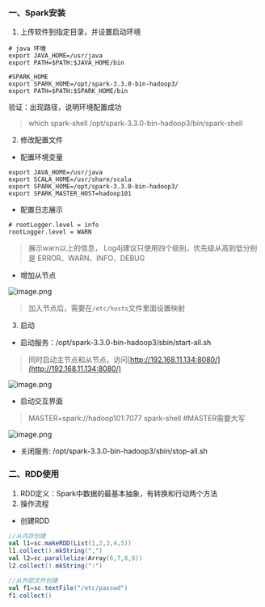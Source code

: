 ### 一、Spark安装
1. 上传软件到指定目录，并设置启动环境
```shell
# java 环境
export JAVA_HOME=/usr/java
export PATH=$PATH:$JAVA_HOME/bin

#SPARK_HOME
export SPARK_HOME=/opt/spark-3.3.0-bin-hadoop3/
export PATH=$PATH:$SPARK_HOME/bin
```
验证：出现路径，说明环境配置成功
>  which spark-shell
> /opt/spark-3.3.0-bin-hadoop3/bin/spark-shell


2. 修改配置文件
- 配置环境变量
```shell
export JAVA_HOME=/usr/java
export SCALA_HOME=/usr/share/scala
export SPARK_HOME=/opt/spark-3.3.0-bin-hadoop3/
export SPARK_MASTER_HOST=hadoop101
```

- 配置日志展示
```shell
# rootLogger.level = info
rootLogger.level = WARN
```
> 展示warn以上的信息， Log4j建议只使用四个级别，优先级从高到低分别是 ERROR、WARN、INFO、DEBUG 

- 增加从节点

![image.png](https://cdn.nlark.com/yuque/0/2022/png/32589116/1664202473603-1c0d7d46-6b88-4265-a53a-8b34f4f438ac.png#clientId=u78817db3-e223-4&crop=0&crop=0&crop=1&crop=1&from=paste&height=345&id=ub7417596&margin=%5Bobject%20Object%5D&name=image.png&originHeight=431&originWidth=738&originalType=binary&ratio=1&rotation=0&showTitle=false&size=32941&status=done&style=none&taskId=u2e0263a7-3e19-431b-8c15-8ecb40f1e09&title=&width=590.4)
> 加入节点后，需要在`/etc/hosts`文件里面设置映射


3. 启动
- 启动服务：/opt/spark-3.3.0-bin-hadoop3/sbin/start-all.sh
> 同时启动主节点和从节点，访问[http://192.168.11.134:8080/](http://192.168.11.134:8080/)

![image.png](https://cdn.nlark.com/yuque/0/2022/png/32589116/1664202108158-60701257-9bef-4fd6-968b-5055026f7d1c.png#clientId=u78817db3-e223-4&crop=0&crop=0&crop=1&crop=1&from=paste&height=650&id=u6d3a526d&margin=%5Bobject%20Object%5D&name=image.png&originHeight=813&originWidth=1909&originalType=binary&ratio=1&rotation=0&showTitle=false&size=96404&status=done&style=none&taskId=u8cc55785-5af0-482a-8534-5224394efe3&title=&width=1527.2)

- 启动交互界面
> MASTER=spark://hadoop101:7077 spark-shell  #MASTER需要大写

![image.png](https://cdn.nlark.com/yuque/0/2022/png/32589116/1664202286408-578a9ea8-f713-411b-af6c-439cc4f87b03.png#clientId=u78817db3-e223-4&crop=0&crop=0&crop=1&crop=1&from=paste&height=265&id=u7193a7a3&margin=%5Bobject%20Object%5D&name=image.png&originHeight=331&originWidth=1449&originalType=binary&ratio=1&rotation=0&showTitle=false&size=25075&status=done&style=none&taskId=u0a1867d0-f8d5-4ec0-9ccf-28b996edd28&title=&width=1159.2)

- 关闭服务: /opt/spark-3.3.0-bin-hadoop3/sbin/stop-all.sh

### 二、RDD使用

1. RDD定义：Spark中数据的最基本抽象，有转换和行动两个方法
2. 操作流程
- 创建RDD
```scala
//从内存创建
val l1=sc.makeRDD(List(1,2,3,4,5))
l1.collect().mkString(",")
val l2=sc.parallelize(Array(6,7,8,9))
l2.collect().mkString(":")

//从外部文件创建
val f1=sc.textFile("/etc/passwd")
f1.collect()

```

